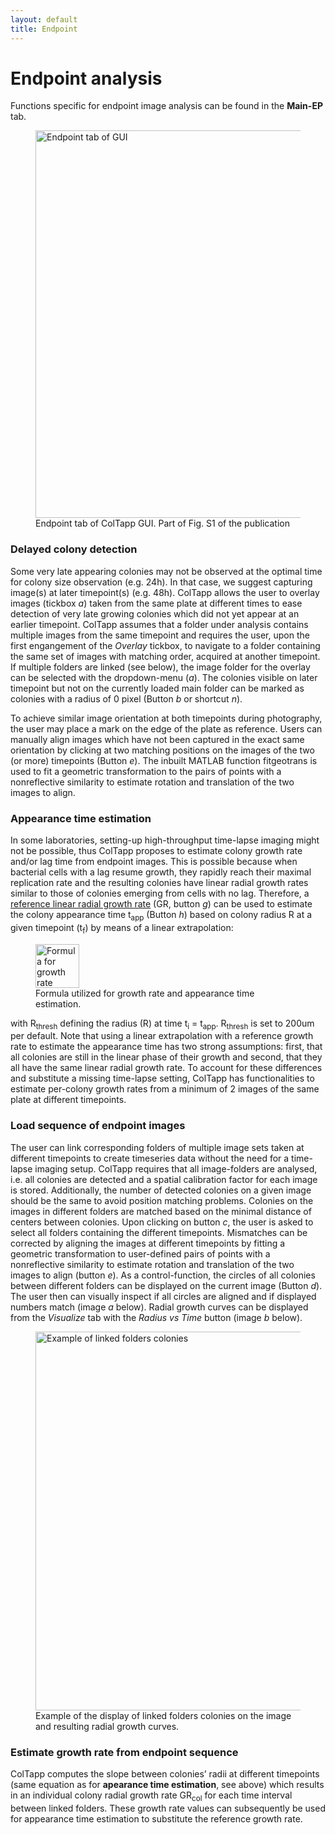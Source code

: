 ```yaml
---
layout: default
title: Endpoint
---
```

# Endpoint analysis

Functions specific for endpoint image analysis can be found in the **Main-EP** tab.
<figure>
  <img src="{{site.url}}/assets/images/EP0.png" alt="Endpoint tab of GUI" height="620px"/>
  <figcaption>Endpoint tab of ColTapp GUI. Part of Fig. S1 of the publication </figcaption>
</figure>

### Delayed colony detection
Some very late appearing colonies may not be observed at the optimal time for colony size observation (e.g. 24h). In that case, we suggest capturing image(s) at later timepoint(s) (e.g. 48h). ColTapp allows the user to overlay images (tickbox _a_) taken from the same plate at different times to ease detection of very late growing colonies which did not yet appear at an earlier timepoint. ColTapp assumes that a folder under analysis contains multiple images from the same timepoint and requires the user, upon the first engangement of the _Overlay_ tickbox, to navigate to a folder containing the same set of images with matching order, acquired at another timepoint. If multiple folders are linked (see below), the image folder for the overlay can be selected with the dropdown-menu (_a_).
The colonies visible on later timepoint but not on the currently loaded main folder can be marked as colonies with a radius of 0 pixel (Button _b_ or shortcut _n_).

To achieve similar image orientation at both timepoints during photography, the user may place a mark on the edge of the plate as reference. Users can manually align images which have not been captured in the exact same orientation by clicking at two matching positions on the images of the two (or more) timepoints (Button _e_). The inbuilt MATLAB function fitgeotrans is used to fit a geometric transformation to the pairs of points with a nonreflective similarity to estimate rotation and translation of the two images to align.

### Appearance time estimation
In some laboratories, setting-up high-throughput time-lapse imaging might not be possible, thus ColTapp proposes to estimate colony growth rate and/or lag time from endpoint images. This is possible because when bacterial cells with a lag resume growth, they rapidly reach their maximal replication rate and the resulting colonies have linear radial growth rates similar to those of colonies emerging from cells with no lag. Therefore, a [reference linear radial growth rate]({{site.url}}/refparam) (GR, button _g_) can be used to estimate the colony appearance time t<sub>app</sub> (Button _h_) based on colony radius R at a given timepoint (t<sub>f</sub>) by means of a linear extrapolation: 
<figure>
  <img src="{{site.url}}/assets/images/EP2.png" alt="Formula for growth rate estimation" height="70px"/>
  <figcaption>Formula utilized for growth rate and appearance time estimation. </figcaption>
</figure>

with R<sub>thresh</sub> defining the radius (R) at time t<sub>i</sub> = t<sub>app</sub>. R<sub>thresh</sub> is set to 200um per default. Note that using a linear extrapolation with a reference growth rate to estimate the appearance time has two strong assumptions: first, that all colonies are still in the linear phase of their growth and second, that they all have the same linear radial growth rate. To account for these differences and substitute a missing time-lapse setting, ColTapp has functionalities to estimate per-colony growth rates from a minimum of 2 images of the same plate at different timepoints.

### Load sequence of endpoint images
The user can link corresponding folders of multiple image sets taken at different timepoints to create timeseries data without the need for a time-lapse imaging setup. ColTapp requires that all image-folders are analysed, i.e. all colonies are detected and a spatial calibration factor for each image is stored. Additionally, the number of detected colonies on a given image should be the same to avoid position matching problems. Colonies on the images in different folders are matched based on the minimal distance of centers between colonies. Upon clicking on button _c_, the user is asked to select all folders containing the different timepoints. Mismatches can be corrected by aligning the images at different timepoints by fitting a geometric transformation to user-defined pairs of points with a nonreflective similarity to estimate rotation and translation of the two images to align (button _e_). As a control-function, the circles of all colonies between different folders can be displayed on the current image (Button _d_). The user then can visually inspect if all circles are aligned and if displayed numbers match (image _a_ below). Radial growth curves can be displayed from the _Visualize_ tab with the _Radius vs Time_ button (image _b_ below).
<figure>
  <img src="{{site.url}}/assets/images/EP1.png" alt="Example of linked folders colonies" height="606px"/>
  <figcaption>Example of the display of linked folders colonies on the image and resulting radial growth curves. </figcaption>
</figure>

### Estimate growth rate from endpoint sequence
ColTapp computes the slope between colonies’ radii at different timepoints (same equation as for **apearance time estimation**, see above) which results in an individual colony radial growth rate GR<sub>col</sub> for each time interval between linked folders. These growth rate values can subsequently be used for appearance time estimation to substitute the reference growth rate.
